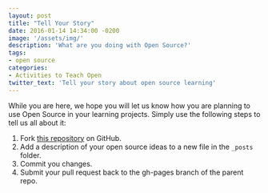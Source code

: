 ```yaml
---
layout: post
title: "Tell Your Story"
date: 2016-01-14 14:34:00 -0200
image: '/assets/img/'
description: 'What are you doing with Open Source?'
tags:
- open source
categories:
- Activities to Teach Open
twitter_text: 'Tell your story about open source learning'
---
```


While you are here, we hope you will let us know how you are planning to use Open Source in your learning projects. Simply use the following steps to tell us all about it:

1. Fork <a href="http://crichID.github.com/ATD-Techknowledge">this repository</a> on GitHub.
2. Add a description of your open source ideas to a new file in the `_posts` folder.
3. Commit you changes.
4. Submit your pull request back to the gh-pages branch of the parent repo.

